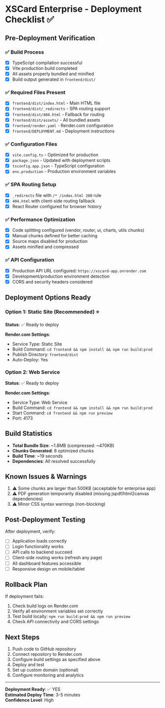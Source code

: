 # XSCard Enterprise - Deployment Checklist ✅

## Pre-Deployment Verification

### ✅ Build Process
- [x] TypeScript compilation successful
- [x] Vite production build completed
- [x] All assets properly bundled and minified
- [x] Build output generated in `frontend/dist/`

### ✅ Required Files Present
- [x] `frontend/dist/index.html` - Main HTML file
- [x] `frontend/dist/_redirects` - SPA routing support
- [x] `frontend/dist/404.html` - Fallback for routing
- [x] `frontend/dist/assets/` - All bundled assets
- [x] `frontend/render.yaml` - Render.com configuration
- [x] `frontend/DEPLOYMENT.md` - Deployment instructions

### ✅ Configuration Files
- [x] `vite.config.ts` - Optimized for production
- [x] `package.json` - Updated with deployment scripts
- [x] `tsconfig.app.json` - TypeScript configuration
- [x] `env.production` - Production environment variables

### ✅ SPA Routing Setup
- [x] `_redirects` file with `/* /index.html 200` rule
- [x] `404.html` with client-side routing fallback
- [x] React Router configured for browser history

### ✅ Performance Optimization
- [x] Code splitting configured (vendor, router, ui, charts, utils chunks)
- [x] Manual chunks defined for better caching
- [x] Source maps disabled for production
- [x] Assets minified and compressed

### ✅ API Configuration
- [x] Production API URL configured: `https://xscard-app.onrender.com`
- [x] Development/production environment detection
- [x] CORS and security headers considered

## Deployment Options Ready

### Option 1: Static Site (Recommended) ⭐
**Status**: ✅ Ready to deploy

**Render.com Settings**:
- Service Type: Static Site
- Build Command: `cd frontend && npm install && npm run build:prod`
- Publish Directory: `frontend/dist`
- Auto-Deploy: Yes

### Option 2: Web Service
**Status**: ✅ Ready to deploy

**Render.com Settings**:
- Service Type: Web Service
- Build Command: `cd frontend && npm install && npm run build:prod`
- Start Command: `cd frontend && npm run preview`
- Port: 4173

## Build Statistics
- **Total Bundle Size**: ~1.8MB (compressed: ~470KB)
- **Chunks Generated**: 8 optimized chunks
- **Build Time**: ~19 seconds
- **Dependencies**: All resolved successfully

## Known Issues & Warnings
1. ⚠️ Some chunks are larger than 500KB (acceptable for enterprise app)
2. ⚠️ PDF generation temporarily disabled (missing jspdf/html2canvas dependencies)
3. ⚠️ Minor CSS syntax warnings (non-blocking)

## Post-Deployment Testing
After deployment, verify:
- [ ] Application loads correctly
- [ ] Login functionality works
- [ ] API calls to backend succeed
- [ ] Client-side routing works (refresh any page)
- [ ] All dashboard features accessible
- [ ] Responsive design on mobile/tablet

## Rollback Plan
If deployment fails:
1. Check build logs on Render.com
2. Verify all environment variables set correctly
3. Test build locally: `npm run build:prod && npm run preview`
4. Check API connectivity and CORS settings

## Next Steps
1. Push code to GitHub repository
2. Connect repository to Render.com
3. Configure build settings as specified above
4. Deploy and test
5. Set up custom domain (optional)
6. Configure monitoring and analytics

---

**Deployment Ready**: ✅ YES  
**Estimated Deploy Time**: 3-5 minutes  
**Confidence Level**: High  
